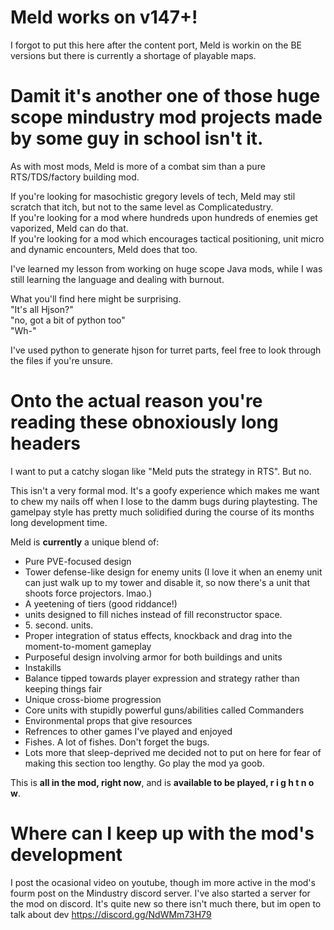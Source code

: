# Meld works on v147+!
I forgot to put this here after the content port, Meld is workin on the BE versions but there is currently a shortage of playable maps.

# Damit it's another one of those huge scope mindustry mod projects made by some guy in school isn't it.

As with most mods, Meld is more of a combat sim than a pure RTS/TDS/factory building mod.


If you're looking for masochistic gregory levels of tech, Meld may stil scratch that itch, but not to the same level as Complicatedustry. <br />
If you're looking for a mod where hundreds upon hundreds of enemies get vaporized, Meld can do that. <br />
If you're looking for a mod which encourages tactical positioning, unit micro and dynamic encounters, Meld does that too.


I've learned my lesson from working on huge scope Java mods, while I was still learning the language and dealing with burnout.

What you'll find here might be surprising. <br />
"It's all Hjson?" <br />
"no, got a bit of python too" <br />
"Wh-"

I've used python to generate hjson for turret parts, feel free to look through the files if you're unsure.

# Onto the actual reason you're reading these obnoxiously long headers

I want to put a catchy slogan like "Meld puts the strategy in RTS". But no.

This isn't a very formal mod. It's a goofy experience which makes me want to chew my nails off when I lose to the damm bugs during playtesting.
The gamelpay style has pretty much solidified during the course of its months long development time.

Meld is **currently** a unique blend of: <br />
 - Pure PVE-focused design <br />
 - Tower defense-like design for enemy units (I love it when an enemy unit can just walk up to my tower and disable it, so now there's a unit that shoots force projectors. lmao.) <br />
 - A yeetening of tiers (good riddance!) <br />
 - units designed to fill niches instead of fill reconstructor space. <br />
 - 5\. second. units. <br />
 - Proper integration of status effects, knockback and drag into the moment-to-moment gameplay <br />
 - Purposeful design involving armor for both buildings and units <br />
 - Instakills <br />
 - Balance tipped towards player expression and strategy rather than keeping things fair <br />
 - Unique cross-biome progression <br />
 - Core units with stupidly powerful guns/abilities called Commanders <br />
 - Environmental props that give resources <br />
 - Refrences to other games I've played and enjoyed <br />
 - Fishes. A lot of fishes. Don't forget the bugs. <br />
 - Lots more that sleep-deprived me decided not to put on here for fear of making this section too lengthy. Go play the mod ya goob.

This is **all in the mod, right now**, and is **available to be played, r i g h t  n o w**.

# Where can I keep up with the mod's development
I post the ocasional video on youtube, though im more active in the mod's fourm post on the Mindustry discord server.
I've also started a server for the mod on discord. It's quite new so there isn't much there, but im open to talk about dev 
https://discord.gg/NdWMm73H79

